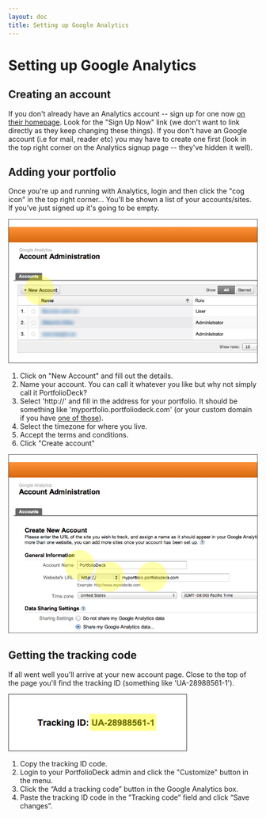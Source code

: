 ```yaml
---
layout: doc
title: Setting up Google Analytics
---
```



# <span>Setting up</span> Google Analytics

## Creating an account

If you don't already have an Analytics account -- sign up for one now [on their homepage](http://www.google.com/analytics/). Look for the "Sign Up Now" link (we don't want to link directly as they keep changing these things). If you don't have an Google account (i.e for mail, reader etc) you may have to create one first (look in the top right corner on the Analytics signup page -- they've hidden it well).


## Adding your portfolio

Once you're up and running with Analytics, login and then click the "cog icon" in the top right corner… You'll be shown a list of your accounts/sites. If you've just signed up it's going to be empty. 

![Getting started](graphics/ga1.png)

1. Click on "New Account" and fill out the details.
2. Name your account. You can call it whatever you like but why not simply call it PortfolioDeck?
2. Select 'http://' and fill in the address for your portfolio. It should be something like 'myportfolio.portfoliodeck.com' (or your custom domain if you have [one of those](custom-domain)). 
3. Select the timezone for where you live.
4. Accept the terms and conditions.
5. Click "Create account"

![Creating account](graphics/ga2.png) 


## Getting the tracking code

If all went well you'll arrive at your new account page. Close to the top of the page you'll find the tracking ID (something like 'UA-28988561-1').

![Tracking ID](graphics/ga3.png) 

1. Copy the tracking ID code.
2. Login to your PortfolioDeck admin and click the "Customize" button in the menu.
2. Click the “Add a tracking code” button in the Google Analytics box.
3. Paste the tracking ID code in the ”Tracking code” field and click “Save changes”.